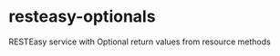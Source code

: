resteasy-optionals
==================

RESTEasy service with Optional return values from resource methods
